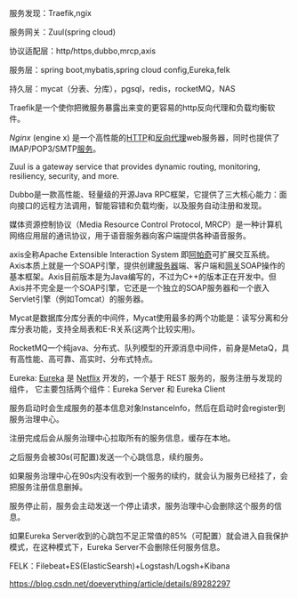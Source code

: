 服务发现：Traefik,ngix

服务网关：Zuul(spring cloud)

协议适配层：http/https,dubbo,mrcp,axis

服务层：spring boot,mybatis,spring cloud config,Eureka,felk

持久层：mycat（分表、分库），pgsql，redis，rocketMQ，NAS



 Traefik是一个使你把微服务暴露出来变的更容易的http反向代理和负载均衡软件。 

 *Nginx* (engine x) 是一个高性能的[HTTP](https://baike.baidu.com/item/HTTP)和[反向代理](https://baike.baidu.com/item/反向代理/7793488)web服务器，同时也提供了IMAP/POP3/SMTP[服务](https://baike.baidu.com/item/服务/100571)。 

 Zuul is a gateway service that provides dynamic routing, monitoring, resiliency, security, and more. 

 Dubbo是一款高性能、轻量级的开源Java RPC框架，它提供了三大核心能力：面向接口的远程方法调用，智能容错和负载均衡，以及服务自动注册和发现。 

 媒体资源控制协议（Media Resource Control Protocol, MRCP）是一种计算机网络应用层的通讯协议，用于语音服务器向客户端提供各种语音服务。 

 axis全称Apache Extensible Interaction System 即[阿帕奇](https://baike.baidu.com/item/阿帕奇)可扩展交互系统。Axis本质上就是一个SOAP引擎，提供创建[服务器](https://baike.baidu.com/item/服务器)端、客户端和[网关](https://baike.baidu.com/item/网关/98992)SOAP操作的基本框架。Axis目前版本是为Java编写的，不过为C++的版本正在开发中。但Axis并不完全是一个SOAP引擎，它还是一个独立的SOAP服务器和一个嵌入Servlet引擎（例如Tomcat）的服务器。 

 Mycat是数据库分库分表的中间件，Mycat使用最多的两个功能是：读写分离和分库分表功能，支持全局表和E-R关系(这两个比较实用)。 

 RocketMQ一个纯java、分布式、队列模型的开源消息中间件，前身是MetaQ，具有高性能、高可靠、高实时、分布式特点。 



Eureka: [Eureka](https://github.com/Netflix/Eureka) 是 [Netflix](https://github.com/Netflix) 开发的，一个基于 REST 服务的，服务注册与发现的组件， 它主要包括两个组件：Eureka Server 和 Eureka Client 

服务启动时会生成服务的基本信息对象InstanceInfo，然后在启动时会register到服务治理中心。

注册完成后会从服务治理中心拉取所有的服务信息，缓存在本地。

之后服务会被30s(可配置)发送一个心跳信息，续约服务。

如果服务治理中心在90s内没有收到一个服务的续约，就会认为服务已经挂了，会把服务注册信息删掉。

服务停止前，服务会主动发送一个停止请求，服务治理中心会删除这个服务的信息。

如果Eureka Server收到的心跳包不足正常值的85%（可配置）就会进入自我保护模式，在这种模式下，Eureka Server不会删除任何服务信息。



FELK：Filebeat+ES(ElasticSearsh)+Logstash/Logsh+Kibana

https://blog.csdn.net/doeverything/article/details/89282297

